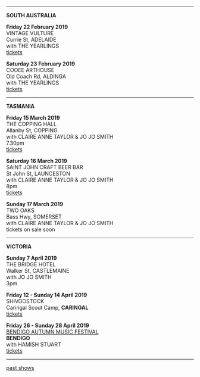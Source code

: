 * * * * *   

**SOUTH AUSTRALIA**    

**Friday 22 February 2019**  
VINTAGE VULTURE  
Currie St, ADELAIDE  
with THE YEARLINGS  
[tickets](http://www.trybooking.com/ZSUZ) 
   
**Saturday 23 February 2019**  
COOEE ARTHOUSE  
Old Coach Rd, ALDINGA  
with THE YEARLINGS  
[tickets](https://www.eventbrite.com.au/e/lucie-thorne-the-yearlings-tickets-53040143497 )

* * * * *   

**TASMANIA**

**Friday 15 March 2019**  
THE COPPING HALL   
Allanby St, COPPING  
with CLAIRE ANNE TAYLOR & JO JO SMITH    
7.30pm  
[tickets](http://www.trybooking.com/ZSVC)       

**Saturday 16 March 2019**  
SAINT JOHN CRAFT BEER BAR     
St John St, LAUNCESTON    
with CLAIRE ANNE TAYLOR & JO JO SMITH    
8pm  
[tickets](http://www.trybooking.com/ZTIS)      

**Sunday 17 March 2019**  
TWO OAKS      
Bass Hwy, SOMERSET     
with CLAIRE ANNE TAYLOR & JO JO SMITH    
tickets on sale soon   

* * * * *   

**VICTORIA**    

**Sunday 7 April 2019**  
THE BRIDGE HOTEL      
Walker St, CASTLEMAINE        
with JO JO SMITH  
3pm       

**Friday 12 - Sunday 14 April 2019**  
SHIVOOSTOCK  
Caringal Scout Camp, **CARINGAL**  
[tickets](https://www.trybooking.com/book/event?eid=419474)     
    
**Friday 26 - Sunday 28 April 2019**  
[BENDIGO AUTUMN MUSIC FESTIVAL](http://www.bendigoautumnmusic.com)     
**BENDIGO**  
with HAMISH STUART    
[tickets](http://www.bendigoautumnmusic.com/)     

* * * * *  
 

[past shows](?p=shows/archive/)
